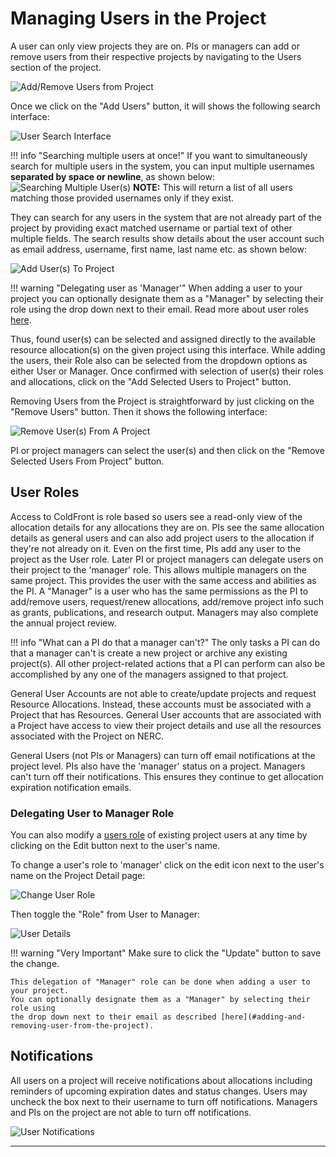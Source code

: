 # Managing Users in the Project

A user can only view projects they are on. PIs or managers can add or remove users
from their respective projects by navigating to the Users section of the project.

![Add/Remove Users from Project](images/coldfront-add-remove-users.png)

Once we click on the "Add Users" button, it will shows the following search interface:

![User Search Interface](images/coldfront-user-search.png)

!!! info "Searching multiple users at once!"
    If you want to simultaneously search for multiple users in the system, you
    can input multiple usernames **separated by space or newline**, as shown below:
    ![Searching Multiple User(s)](images/coldfront-search-multiple-users.png)
    **NOTE:** This will return a list of all users matching those provided usernames
    only if they exist.

They can search for any users in the system that are not already part of the project
by providing exact matched username or partial text of other multiple fields. The
search results show details about the user account such as email address, username,
first name, last name etc. as shown below:

![Add User(s) To Project](images/coldfront-add-user-to-project.png)

!!! warning "Delegating user as 'Manager'"
    When adding a user to your project you can optionally designate them as a
    "Manager" by selecting their role using the drop down next to their email.
    Read more about user roles
    [here](#user-roles).

Thus, found user(s) can be selected and assigned directly to the available resource
allocation(s) on the given project using this interface. While adding the users,
their Role also can be selected from the dropdown options as either User or Manager.
Once confirmed with selection of user(s) their roles and allocations, click on the
"Add Selected Users to Project" button.

Removing Users from the Project is straightforward by just clicking on the
"Remove Users" button. Then it shows the following interface:

![Remove User(s) From A Project](images/coldfront-remove-users-from-a-project.png)

PI or project managers can select the user(s) and then click on the "Remove Selected
Users From Project" button.

## User Roles

Access to ColdFront is role based so users see a read-only view of the allocation
details for any allocations they are on. PIs see the same allocation details as general
users and can also add project users to the allocation if they're not already on
it. Even on the first time, PIs add any user to the project as the User role. Later
PI or project managers can delegate users on their project to the 'manager' role.
This allows multiple managers on the same project. This provides the user with the
same access and abilities as the PI. A "Manager" is a user who has the same
permissions as the PI to add/remove users, request/renew allocations,
add/remove project info such as grants, publications, and research output.
Managers may also complete the annual project review.

!!! info "What can a PI do that a manager can't?"
    The only tasks a PI can do that a manager can't is create a new project or
    archive any existing project(s). All other project-related actions that a PI
    can perform can also be accomplished by any one of the managers assigned to
    that project.

General User Accounts are not able to create/update projects and request Resource
Allocations. Instead, these accounts must be associated with a Project that has
Resources. General User accounts that are associated with a Project have access
to view their project details and use all the resources associated with the Project
on NERC.

General Users (not PIs or Managers) can turn off email notifications at the project
level. PIs also have the 'manager' status on a project. Managers can't turn off their
notifications. This ensures they continue to get allocation expiration notification
emails.

### Delegating User to Manager Role

You can also modify a [users role](#user-roles) of existing project users at any
time by clicking on the Edit button next to the user's name.

To change a user's role to 'manager' click on the edit icon next to the user's name
on the Project Detail page:

![Change User Role](images/coldfront-change-user-role.png)

Then toggle the "Role" from User to Manager:

![User Details](images/coldfront-user-details.png)

!!! warning "Very Important"
    Make sure to click the "Update" button to save the change.

    This delegation of "Manager" role can be done when adding a user to your project.
    You can optionally designate them as a "Manager" by selecting their role using
    the drop down next to their email as described [here](#adding-and-removing-user-from-the-project).

## Notifications

All users on a project will receive notifications about allocations including
reminders of upcoming expiration dates and status changes. Users may uncheck
the box next to their username to turn off notifications. Managers and PIs on
the project are not able to turn off notifications.

![User Notifications](images/coldfront-users-notification.png)

---
